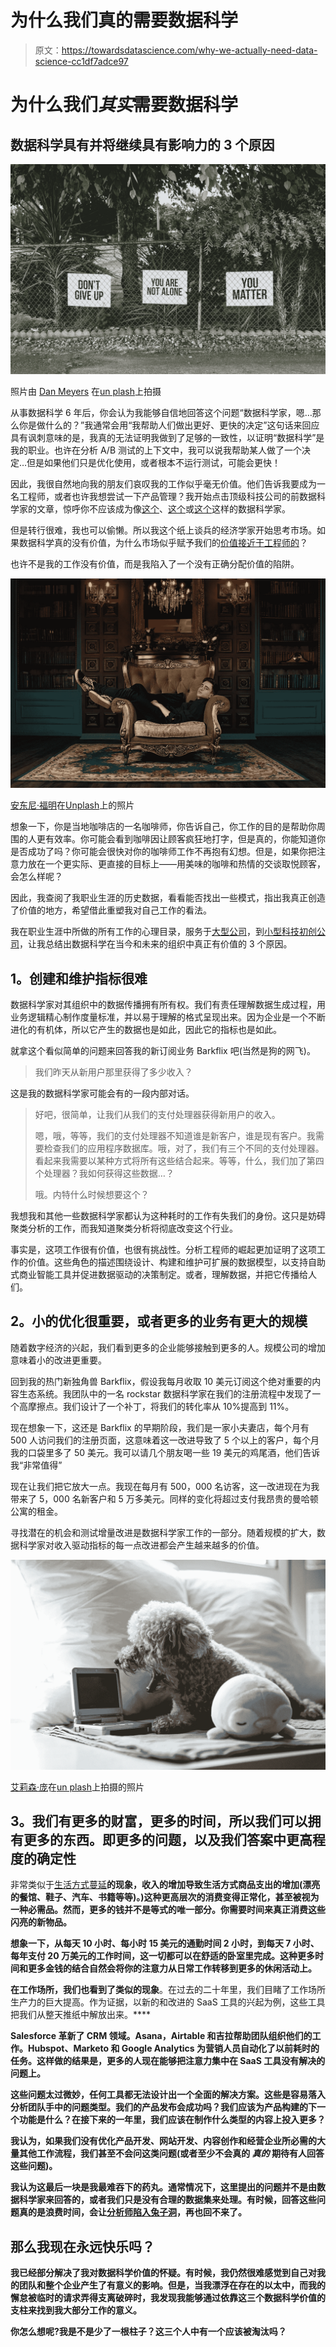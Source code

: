# 为什么我们真的需要数据科学

> 原文：<https://towardsdatascience.com/why-we-actually-need-data-science-cc1df7adce97>

# **为什么我们*其实*需要数据科学**

## 数据科学具有并将继续具有影响力的 3 个原因

![](img/4a896e7c185a873f2ab4301cb04388db.png)

照片由 [Dan Meyers](https://unsplash.com/@dmey503?utm_source=unsplash&utm_medium=referral&utm_content=creditCopyText) 在[un plash](https://unsplash.com/s/photos/you-matter?utm_source=unsplash&utm_medium=referral&utm_content=creditCopyText)上拍摄

从事数据科学 6 年后，你会认为我能够自信地回答这个问题“数据科学家，嗯…那么你是做什么的？”我通常会用“我帮助人们做出更好、更快的决定”这句话来回应具有讽刺意味的是，我真的无法证明我做到了足够的一致性，以证明“数据科学”是我的职业。也许在分析 A/B 测试的上下文中，我可以说我帮助某人做了一个决定…但是如果他们只是优化使用，或者根本不运行测试，可能会更快！

因此，我很自然地向我的朋友们哀叹我的工作似乎毫无价值。他们告诉我要成为一名工程师，或者也许我想尝试一下产品管理？我开始点击顶级科技公司的前数据科学家的文章，惊呼你不应该成为像[这个](https://medium.com/coriers/why-you-should-become-a-data-engineer-and-not-a-data-scientist-74ff0f08cc39)、[这个](/4-reasons-why-you-shouldnt-be-a-data-scientist-e3cc6c1d50e)或[这个](https://medium.com/@samuel.lee753/why-you-shouldnt-become-a-data-scientist-truth-about-the-field-63e21d70549b)这样的数据科学家。

但是转行很难，我也可以偷懒。所以我这个纸上谈兵的经济学家开始思考市场。如果数据科学真的没有价值，为什么市场似乎赋予我们的[价值接近于工程师的](https://money.usnews.com/careers/best-jobs/data-scientist/salary)？

也许不是我的工作没有价值，而是我陷入了一个没有正确分配价值的陷阱。

![](img/89acbf400ee87d328c2d9ddc2fd58d18.png)

[安东尼·福明](https://unsplash.com/@aginsbrook?utm_source=unsplash&utm_medium=referral&utm_content=creditCopyText)在[Unplash](https://unsplash.com/s/photos/armchair?utm_source=unsplash&utm_medium=referral&utm_content=creditCopyText)上的照片

想象一下，你是当地咖啡店的一名咖啡师，你告诉自己，你工作的目的是帮助你周围的人更有效率。你可能会看到咖啡因让顾客疯狂地打字，但是真的，你能知道你是否成功了吗？你可能会很快对你的咖啡师工作不再抱有幻想。但是，如果你把注意力放在一个更实际、更直接的目标上——用美味的咖啡和热情的交谈取悦顾客，会怎么样呢？

因此，我查阅了我职业生涯的历史数据，看看能否找出一些模式，指出我真正创造了价值的地方，希望借此重塑我对自己工作的看法。

我在职业生涯中所做的所有工作的心理目录，服务于[大型公司](https://en.wikipedia.org/wiki/Charles_Schwab_Corporation)，到[小型科技初创公司](https://mode.com/about-us/)，让我总结出数据科学在当今和未来的组织中真正有价值的 3 个原因。

## **1。创建和维护指标很难**

数据科学家对其组织中的数据传播拥有所有权。我们有责任理解数据生成过程，用业务逻辑精心制作度量标准，并以易于理解的格式呈现出来。因为企业是一个不断进化的有机体，所以它产生的数据也是如此，因此它的指标也是如此。

就拿这个看似简单的问题来回答我的新订阅业务 Barkflix 吧(当然是狗的网飞)。

> 我们昨天从新用户那里获得了多少收入？

这是我的数据科学家可能会有的一段内部对话。

> 好吧，很简单，让我们从我们的支付处理器获得新用户的收入。
> 
> 嗯，哦，等等，我们的支付处理器不知道谁是新客户，谁是现有客户。我需要检查我们的应用程序数据库。哦，对了，我们有三个不同的支付处理器。看起来我需要以某种方式将所有这些结合起来。等等，什么，我们加了第四个处理器？我如何获得这些数据…？
> 
> 哦。内特什么时候想要这个？

我想我和其他一些数据科学家都认为这种耗时的工作有失我们的身份。这只是妨碍聚类分析的工作，而我知道聚类分析将彻底改变这个行业。

事实是，这项工作很有价值，也很有挑战性。分析工程师的崛起更加证明了这项工作的价值。这些角色的描述围绕设计、构建和维护可扩展的数据模型，以支持自助式商业智能工具并促进数据驱动的决策制定。或者，理解数据，并把它传播给人们。

## **2。小的优化很重要，或者更多的业务有更大的规模**

随着数字经济的兴起，我们看到更多的企业能够接触到更多的人。规模公司的增加意味着小的改进更重要。

回到我的热门新独角兽 Barkflix，假设我每月收取 10 美元订阅这个绝对重要的内容生态系统。我团队中的一名 rockstar 数据科学家在我们的注册流程中发现了一个高摩擦点。我们设计了一个补丁，将我们的转化率从 10%提高到 11%。

现在想象一下，这还是 Barkflix 的早期阶段，我们是一家小夫妻店，每个月有 500 人访问我们的注册页面，这意味着这一改进导致了 5 个以上的客户，每个月我的口袋里多了 50 美元。我可以请几个朋友喝一些 19 美元的鸡尾酒，他们告诉我“非常值得”

现在让我们把它放大一点。我现在每月有 500，000 名访客，这一改进现在为我带来了 5，000 名新客户和 5 万多美元。同样的变化将超过支付我昂贵的曼哈顿公寓的租金。

寻找潜在的机会和测试增量改进是数据科学家工作的一部分。随着规模的扩大，数据科学家对收入驱动指标的每一点改进都会产生越来越多的价值。

![](img/cbf78de6ddb8caed68ebcf8e69b07704.png)

[艾莉森·庞](https://unsplash.com/@alisonpang?utm_source=unsplash&utm_medium=referral&utm_content=creditCopyText)在[un plash](https://unsplash.com/s/photos/dog-tv?utm_source=unsplash&utm_medium=referral&utm_content=creditCopyText)上拍摄的照片

## **3。我们有更多的财富，更多的时间，所以我们可以拥有更多的东西。即更多的问题，以及我们答案中更高程度的确定性**

非常类似于[生活方式蔓延](https://en.wikipedia.org/wiki/Lifestyle_creep)**的现象，收入的增加导致生活方式商品支出的增加(漂亮的餐馆、鞋子、汽车、书籍等等)。)这种更高层次的消费变得正常化，甚至被视为一种必需品。然而，更多的钱并不是等式的唯一部分。你需要时间来真正消费这些闪亮的新物品。**

**想象一下，从每天 10 小时、每小时 15 美元的通勤时间 2 小时，到每天 7 小时、每年支付 20 万美元的工作时间，这一切都可以在舒适的卧室里完成。这种更多时间和更多金钱的结合自然会将你的注意力从日常工作转移到更多的休闲活动上。**

**在工作场所，我们也看到了类似的现象**。在过去的二十年里，我们目睹了工作场所生产力的巨大提高。作为证据，以新的和改进的 SaaS 工具的兴起为例，这些工具把我们从整天推纸中解放出来。****

**Salesforce 革新了 CRM 领域。Asana，Airtable 和吉拉帮助团队组织他们的工作。Hubspot、Marketo 和 Google Analytics 为营销人员自动化了以前耗时的任务。这样做的结果是，更多的人现在能够把注意力集中在 SaaS 工具没有解决的问题上。**

**这些问题太过微妙，任何工具都无法设计出一个全面的解决方案。这些是容易落入分析团队手中的问题类型。我们的产品发布会成功吗？我们应该为产品构建的下一个功能是什么？在接下来的一年里，我们应该在制作什么类型的内容上投入更多？**

**我认为，如果我们没有优化产品开发、网站开发、内容创作和经营企业所必需的大量其他工作流程，我们甚至不会问这类问题(或者至少不会真的 ***真的*** 期待有人回答这些问题)。**

**我认为这最后一块是我最难吞下的药丸。通常情况下，这里提出的问题并不是由数据科学家来回答的，或者我们只是没有合理的数据集来处理。有时候，回答这些问题真的是浪费时间，会让[分析师陷入兔子洞](https://www.kdnuggets.com/2017/04/avoid-analytic-rabbit-holes-investigation-loops.html)，再也回不来了。**

## **那么我现在永远快乐吗？**

**我已经部分解决了我对数据科学价值的怀疑。有时候，我仍然很难感觉到自己对我的团队和整个企业产生了有意义的影响。但是，当我漂浮在存在的以太中，而我的懈怠被临时的请求弄得支离破碎时，我发现我能够通过依靠这三个数据科学价值的支柱来找到我大部分工作的意义。**

**你怎么想呢?我是不是少了一根柱子？这三个人中有一个应该被淘汰吗？**